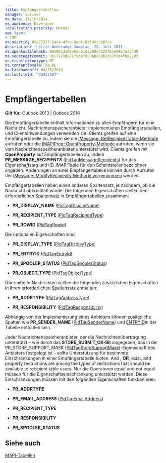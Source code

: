 ```yaml
---
title: Empfängertabellen
manager: soliver
ms.date: 11/16/2014
ms.audience: Developer
localization_priority: Normal
api_type:
- COM
ms.assetid: 02e77317-54c4-4fca-9ab4-835998ce07ce
description: 'Letzte Änderung: Samstag, 23. Juli 2011'
ms.openlocfilehash: 8950623308e85de1d239deb322f65ee867a33ca0
ms.sourcegitcommit: 8657170d071f9bcf680aba50b9c07f2a4fb82283
ms.translationtype: MT
ms.contentlocale: de-DE
ms.lasthandoff: 04/28/2019
ms.locfileid: "33437287"
---
```

# <a name="recipient-tables"></a>Empfängertabellen

  
  
**Gilt für**: Outlook 2013 | Outlook 2016 
  
Die Empfängertabelle enthält Informationen zu allen Empfängern für eine Nachricht. Nachrichtenspeicheranbieter implementieren Empfängertabellen, und Clientanwendungen verwenden sie. Clients greifen auf eine Empfängertabelle zu, indem sie die [IMessage::GetRecipientTable-Methode](imessage-getrecipienttable.md) aufrufen oder die [IMAPIProp::OpenProperty-Methode](imapiprop-openproperty.md) aufrufen, wenn sie vom Nachrichtenspeicheranbieter unterstützt wird. Clients greifen mit **OpenProperty** auf Empfängertabellen zu, indem **PR_MESSAGE_RECIPIENTS** ([PidTagMessageRecipients](pidtagmessagerecipients-canonical-property.md)) für das Eigenschaftstag und IID_IMAPITable für den Schnittstellenbezeichner angeben. Änderungen an einer Empfängertabelle können durch Aufrufen der [IMessage::ModifyRecipients-Methode vorgenommen](imessage-modifyrecipients.md) werden. 
  
Empfängertabellen haben einen anderen Spaltensatz, je nachdem, ob die Nachricht übermittelt wurde. Die folgenden Eigenschaften stellen den erforderlichen Spaltensatz in Empfängertabellen zusammen:
  
- **PR_DISPLAY_NAME** ([PidTagDisplayName](pidtagdisplayname-canonical-property.md))
    
- **PR_RECIPIENT_TYPE** ([PidTagRecipientType](pidtagrecipienttype-canonical-property.md))
    
- **PR_ROWID** ([PidTagRowid](pidtagrowid-canonical-property.md))
    
Die optionalen Eigenschaften sind:
  
- **PR_DISPLAY_TYPE** ([PidTagDisplayType](pidtagdisplaytype-canonical-property.md))
    
- **PR_ENTRYID** ([PidTagEntryId](pidtagentryid-canonical-property.md))
    
- **PR_SPOOLER_STATUS** ([PidTagSpoolerStatus](pidtagspoolerstatus-canonical-property.md))
    
- **PR_OBJECT_TYPE** ([PidTagObjectType](pidtagobjecttype-canonical-property.md))
    
Übermittelte Nachrichten sollten die folgenden zusätzlichen Eigenschaften in ihren erforderlichen Spaltensatz enthalten:
  
- **PR_ADDRTYPE** ([PidTagAddressType](pidtagaddresstype-canonical-property.md))
    
- **PR_RESPONSIBILITY** ([PidTagResponsibility](pidtagresponsibility-canonical-property.md))
    
Abhängig von der Implementierung eines Anbieters können zusätzliche Spalten wie **PR_SENDER_NAME** ([PidTagSenderName](pidtagsendername-canonical-property.md)) und [ENTRYID](entryid.md)in der Tabelle enthalten sein.
  
Jeder Nachrichtenspeicheranbieter, der die Nachrichtenübertragung unterstützt – wie durch das **STORE_SUBMIT_OK-Bit** angegeben, das in der PR_STORE_SUPPORT_MASK ([PidTagStoreSupportMask](pidtagstoresupportmask-canonical-property.md))-Eigenschaft des Anbieters festgelegt ist – sollte Unterstützung für bestimmte Einschränkungen in einer Empfängertabelle bieten. And , **OR**, exist, and property restrictions are among the types of restrictions that should be available to recipient table users. Nur die Operatoren equal und not equal müssen für die Eigenschaftseinschränkung unterstützt werden. Diese Einschränkungen müssen mit den folgenden Eigenschaften funktionieren:
  
- **PR_ADDRTYPE**
    
- **PR_EMAIL_ADDRESS** ([PidTagEmailAddress](pidtagemailaddress-canonical-property.md)) 
    
- **PR_RECIPIENT_TYPE**
    
- **PR_RESPONSIBILITY**
    
- **PR_SPOOLER_STATUS**
    
## <a name="see-also"></a>Siehe auch



[MAPI-Tabellen](mapi-tables.md)

